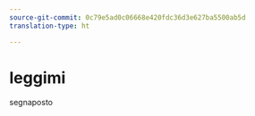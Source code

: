 ```yaml
---
source-git-commit: 0c79e5ad0c06668e420fdc36d3e627ba5500ab5d
translation-type: ht

---
```

# leggimi

segnaposto

